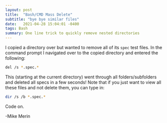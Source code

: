 ```yaml
---
layout: post
title:  "Bash/CMD Mass Delete"
subtitle: "bye bye similar files"
date:   2021-04-28 15:04:01 -0400
tags: Bash
summary: One line trick to quickly remove nested directories
---
```

I copied a directory over but wanted to remove all of its `spec` test files. In the command prompt I navigated over to the copied directory and entered the following:

```bash
del /s *.spec.*
```

This (starting at the current directory) went through all folders/subfolders and deleted all specs in a few seconds! Note that if you just want to view all these files and not delete them, you can type in:

```bash
dir /s /b *.spec.*
```

Code on.

-Mike Merin

